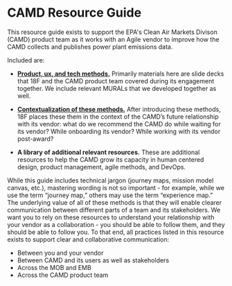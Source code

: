 # CAMD Resource Guide
This resource guide exists to support the EPA's Clean Air Markets Divison (CAMD) product team as it works with an Agile vendor to improve how the CAMD collects and publishes power plant emissions data. 

Included are:
- [**Product, ux, and tech methods.**](https://github.com/18F/CAMD-resources/blob/master/METHODS.md) Primarily materials here are slide decks that 18F and the CAMD product team covered during its engagement together. We include relevant MURALs that we developed together as well. 

- [**Contextualization of these methods.**](https://github.com/18F/CAMD-resources/blob/master/PHASES.md) After introducing these methods, 18F places these them in the context of the CAMD’s future relationship with its vendor: what do we recommend the CAMD do while waiting for its vendor? While onboarding its vendor? While working with its vendor post-award? 

- **A library of additional relevant resources.** These are additional resources to help the CAMD grow its capacity in human centered design, product management, agile methods, and DevOps.

While this guide includes technical jargon (journey maps, mission model canvas, etc.), mastering wording is not so important - for example, while we use the term “journey map,” others may use the term “experience map.” The underlying value of all of these methods is that they will enable clearer communication between different parts of a team and its stakeholders. We want you to rely on these resources to understand your relationship with your vendor as a collaboration - you should be able to follow them, and they should be able to follow you. To that end, all practices listed in this resource exists to support clear and collaborative communication:

- Between you and your vendor 
- Between CAMD and its users as well as stakeholders
- Across the MOB and EMB 
- Across the CAMD product team

